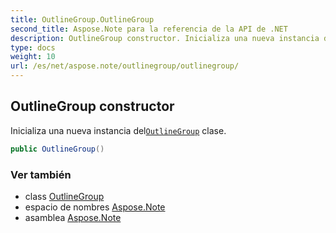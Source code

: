 ```yaml
---
title: OutlineGroup.OutlineGroup
second_title: Aspose.Note para la referencia de la API de .NET
description: OutlineGroup constructor. Inicializa una nueva instancia delOutlineGroup clase.
type: docs
weight: 10
url: /es/net/aspose.note/outlinegroup/outlinegroup/
---
```

## OutlineGroup constructor

Inicializa una nueva instancia del[`OutlineGroup`](../) clase.

```csharp
public OutlineGroup()
```

### Ver también

* class [OutlineGroup](../)
* espacio de nombres [Aspose.Note](../../outlinegroup/)
* asamblea [Aspose.Note](../../../)


